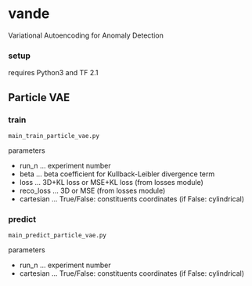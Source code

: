 # vande
Variational Autoencoding for Anomaly Detection

### setup
requires Python3 and TF 2.1

## Particle VAE

### train
```
main_train_particle_vae.py
```

parameters
- run_n ... experiment number
- beta ... beta coefficient for Kullback-Leibler divergence term
- loss ... 3D+KL loss or MSE+KL loss (from losses module)
- reco_loss ... 3D or MSE (from losses module)
- cartesian ... True/False: constituents coordinates (if False: cylindrical)

### predict
```
main_predict_particle_vae.py
```
parameters
- run_n ... experiment number
- cartesian ... True/False: constituents coordinates (if False: cylindrical)
